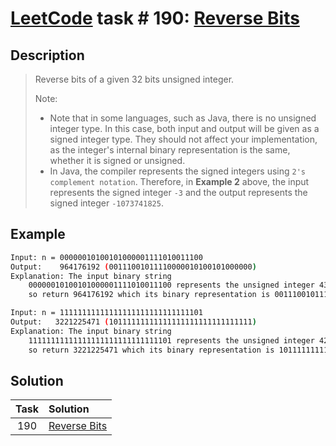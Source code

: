 # [LeetCode][leetcode] task # 190: [Reverse Bits][task]

Description
-----------

> Reverse bits of a given 32 bits unsigned integer.
> 
> Note:
> * Note that in some languages, such as Java, there is no unsigned integer type.
> In this case, both input and output will be given as a signed integer type.
> They should not affect your implementation, as the integer's internal binary
> representation is the same, whether it is signed or unsigned.
> * In Java, the compiler represents the signed integers using
> `2's complement notation`. Therefore, in **Example 2** above,
> the input represents the signed integer `-3`
> and the output represents the signed integer `-1073741825`.

Example
-------

```sh
Input: n = 00000010100101000001111010011100
Output:    964176192 (00111001011110000010100101000000)
Explanation: The input binary string
    00000010100101000001111010011100 represents the unsigned integer 43261596,
    so return 964176192 which its binary representation is 00111001011110000010100101000000.

Input: n = 11111111111111111111111111111101
Output:   3221225471 (10111111111111111111111111111111)
Explanation: The input binary string
    11111111111111111111111111111101 represents the unsigned integer 4294967293,
    so return 3221225471 which its binary representation is 10111111111111111111111111111111.
```

Solution
--------

| Task | Solution                 |
|:----:|:-------------------------|
| 190  | [Reverse Bits][solution] |


[leetcode]: <http://leetcode.com/>
[task]: <https://leetcode.com/problems/reverse-bits/>
[solution]: <https://github.com/wellaxis/witalis-jkit/blob/main/module/tasks/src/main/java/com/witalis/jkit/tasks/core/task/leetcode/h2/p190/option/Practice.java>
